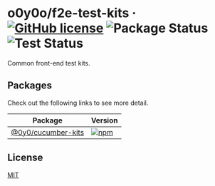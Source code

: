 # o0y0o/f2e-test-kits · [![GitHub license](https://img.shields.io/badge/license-MIT-blue.svg)](https://github.com/o0y0o/f2e-test-kits/blob/master/LICENSE) ![Package Status](https://github.com/o0y0o/f2e-test-kits/workflows/Package/badge.svg) ![Test Status](https://github.com/o0y0o/f2e-test-kits/workflows/Test/badge.svg)

Common front-end test kits.

## Packages

Check out the following links to see more detail.

| Package | Version |
| ------- | ------- |
| [@0y0/cucumber-kits](https://github.com/o0y0o/f2e-test-kits/tree/master/packages/cucumber-kits) | [![npm](https://img.shields.io/npm/v/@0y0/cucumber-kits.svg)](https://www.npmjs.com/package/@0y0/cucumber-kits) |

## License

[MIT](https://github.com/o0y0o/f2e-test-kits/blob/master/LICENSE)
